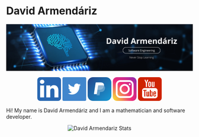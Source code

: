 # David Armendáriz

![header](header.png)

<div align="center">
<a href="https://www.linkedin.com/in/david-adrian-armendariz/">
<img src="./linkedin.png" alt="LinkedIn"/></a>
<a href="https://twitter.com/_davidaap_">
<img src="./twitter.png" alt="Twitter"/></a>
<a href="https://paypal.me/darmendarizp">
<img src="./paypal.png" alt="Paypal"/></a>
<a href="https://www.instagram.com/_davidaap_/">
<img src="./instagram.png" alt="Instagram"/></a>
<a href="https://www.youtube.com/channel/UC4jmaY21ri9n3DteRwuoJaA">
<img src="./youtube.png" alt="YouTube"/></a>
</div>

Hi! My name is David Armendáriz and I am a mathematician and software developer.

<div align="center">

![David Armendariz Stats](https://github-readme-stats.vercel.app/api?username=DavidArmendariz&theme=synthwave&show_icons=true&count_private=true)

</div>

